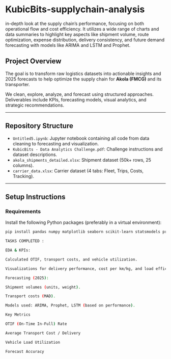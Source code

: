 # KubicBits-supplychain-analysis
 in-depth look at the supply chain’s performance, focusing on both operational  flow and cost efficiency. It utilizes a wide range of charts and data summaries to highlight key aspects  like shipment volume, route optimization, expense distribution, delivery consistency, and future demand forecasting with models like ARIMA and  LSTM and Prophet.


## Project Overview

The goal is to transform raw logistics datasets into actionable insights and 2025 forecasts to help optimize the supply chain for **Akola (FMCG)** and its transporter.

We clean, explore, analyze, and forecast using structured approaches. Deliverables include KPIs, forecasting models, visual analytics, and strategic recommendations.

---

## Repository Structure

- `Untitled5.ipynb`: Jupyter notebook containing all code from data cleaning to forecasting and visualization.
- `KubicBits - Data Analytics Challenge.pdf`: Challenge instructions and dataset descriptions.
- `akola_shipments_detailed.xlsx`: Shipment dataset (50k+ rows, 25 columns).
- `carrier_data.xlsx`: Carrier dataset (4 tabs: Fleet, Trips, Costs, Tracking).

---

## Setup Instructions

### Requirements

Install the following Python packages (preferably in a virtual environment):

```bash
pip install pandas numpy matplotlib seaborn scikit-learn statsmodels prophet

TASKS COMPLETED :

EDA & KPIs:

Calculated OTIF, transport costs, and vehicle utilization.

Visualizations for delivery performance, cost per km/kg, and load efficiency.

Forecasting (2025):

Shipment volumes (units, weight).

Transport costs (MAD).

Models used: ARIMA, Prophet, LSTM (based on performance).

Key Metrics

OTIF (On-Time In-Full) Rate

Average Transport Cost / Delivery

Vehicle Load Utilization

Forecast Accuracy
